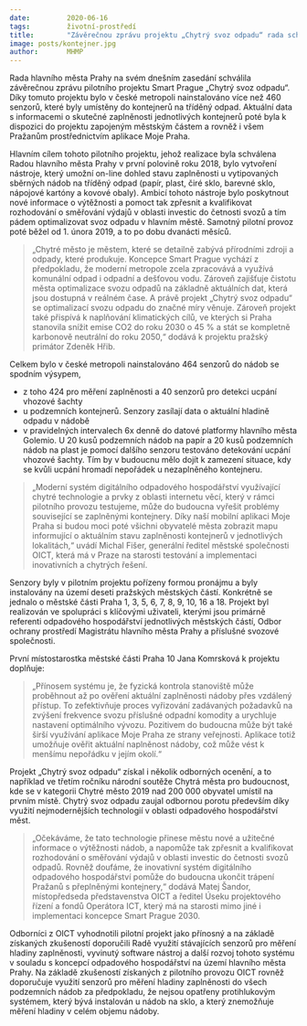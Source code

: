 ```yaml
---
date:         2020-06-16
tags:         životní-prostředí
title:        "Závěrečnou zprávu projektu „Chytrý svoz odpadu“ rada schválila, úspěšný projekt bude pokračovat"
image: posts/kontejner.jpg
author:       MHMP
---
```


Rada hlavního města Prahy na svém dnešním zasedání schválila závěrečnou zprávu pilotního projektu Smart Prague „Chytrý svoz odpadu“. Díky tomuto projektu bylo v české metropoli nainstalováno více než 460 senzorů, které byly umístěny do kontejnerů na tříděný odpad. Aktuální data s informacemi o skutečné zaplněnosti jednotlivých kontejnerů poté byla k dispozici do projektu zapojeným městským částem a rovněž i všem Pražanům prostřednictvím aplikace Moje Praha. 

Hlavním cílem tohoto pilotního projektu, jehož realizace byla schválena Radou hlavního města Prahy v první polovině roku 2018, bylo vytvoření nástroje, který umožní on-line dohled stavu zaplněnosti u vytipovaných sběrných nádob na tříděný odpad (papír, plast, čiré sklo, barevné sklo, nápojové kartóny a kovové obaly). Ambicí tohoto nástroje bylo poskytnout nové informace o výtěžnosti a pomoct tak zpřesnit a kvalifikovat rozhodování o směřování výdajů v oblasti investic do četnosti svozů a tím pádem optimalizovat svoz odpadu v hlavním městě. Samotný pilotní provoz poté běžel od 1. února 2019, a to po dobu dvanácti měsíců.

> „Chytré město je městem, které se detailně zabývá přírodními zdroji a odpady, které produkuje. Koncepce Smart Prague vychází z předpokladu, že moderní metropole zcela zpracovává a využívá komunální odpad i odpadní a dešťovou vodu. Zároveň zajišťuje čistotu města optimalizace svozu odpadů na základně aktuálních dat, která jsou dostupná v reálném čase. A právě projekt „Chytrý svoz odpadu“ se optimalizací svozu odpadu do značné míry věnuje. Zároveň projekt také přispívá k naplňování klimatických cílů, ve kterých si Praha stanovila snížit emise CO2 do roku 2030 o 45 % a stát se kompletně karbonově neutrální do roku 2050,“ dodává k projektu pražský primátor Zdeněk Hřib. 

Celkem bylo v české metropoli nainstalováno 464 senzorů do nádob se spodním výsypem, 
* z toho 424 pro měření zaplněnosti a 40 senzorů pro detekci ucpání vhozové šachty 
* u podzemních kontejnerů. Senzory zasílají data o aktuální hladině odpadu v nádobě 
* v pravidelných intervalech 6x denně do datové platformy hlavního města Golemio. U 20 kusů podzemních nádob na papír a 20 kusů podzemních nádob na plast je pomocí dalšího senzoru testováno detekování ucpání vhozové šachty. Tím by v budoucnu mělo dojít k zamezení situace, kdy se kvůli ucpání hromadí nepořádek u nezaplněného kontejneru.

> „Moderní systém digitálního odpadového hospodářství využívající chytré technologie a prvky z oblasti internetu věcí, který v rámci pilotního provozu testujeme, může do budoucna vyřešit problémy související se zaplněnými kontejnery. Díky naší mobilní aplikaci Moje Praha si budou moci poté všichni obyvatelé města zobrazit mapu informující o aktuálním stavu zaplněnosti kontejnerů v jednotlivých lokalitách,“ uvádí Michal Fišer, generální ředitel městské společnosti OICT, která má v Praze na starosti testování a implementaci inovativních a chytrých řešení.

Senzory byly v pilotním projektu pořízeny formou pronájmu a byly instalovány na území deseti pražských městských částí. Konkrétně se jednalo o městské části Praha 1, 3, 5, 6, 7, 8, 9, 10, 16 a 18. Projekt byl realizován ve spolupráci s klíčovými uživateli, kterými jsou primárně referenti odpadového hospodářství jednotlivých městských částí, Odbor ochrany prostředí Magistrátu hlavního města Prahy a příslušné svozové společnosti.

První místostarostka městské části Praha 10 Jana Komrsková k projektu doplňuje: 

> „Přínosem systému je, že fyzická kontrola stanoviště může proběhnout až po ověření aktuální zaplněnosti nádoby přes vzdálený přístup. To zefektivňuje proces vyřizování zadávaných požadavků na zvýšení frekvence svozu příslušné odpadní komodity a urychluje nastavení optimálního vývozu. Pozitivem do budoucna může být také širší využívání aplikace Moje Praha ze strany veřejnosti. Aplikace totiž umožňuje ověřit aktuální naplněnost nádoby, což může vést k menšímu nepořádku v jejím okolí.“

Projekt „Chytrý svoz odpadu“ získal i několik odborných ocenění, a to například ve třetím ročníku národní soutěže Chytrá města pro budoucnost, kde se v kategorii Chytré město 2019 nad 200 000 obyvatel umístil na prvním místě. Chytrý svoz odpadu zaujal odbornou porotu především díky využití nejmodernějších technologií v oblasti odpadového hospodářství měst.

> „Očekáváme, že tato technologie přinese městu nové a užitečné informace o výtěžnosti nádob, a napomůže tak zpřesnit a kvalifikovat rozhodování o směřování výdajů v oblasti investic do četnosti svozů odpadů. Rovněž doufáme, že inovativní systém digitálního odpadového hospodářství pomůže do budoucna ukončit trápení Pražanů s přeplněnými kontejnery,“ dodává Matej Šandor, místopředseda představenstva OICT a ředitel Úseku projektového řízení a fondů Operátora ICT, který má na starosti mimo jiné i implementaci koncepce Smart Prague 2030.

Odborníci z OICT vyhodnotili pilotní projekt jako přínosný a na základě získaných zkušeností doporučili Radě využití stávajících senzorů pro měření hladiny zaplněnosti, vyvinutý software nástroj a další rozvoj tohoto systému v souladu s koncepcí odpadového hospodářství na území hlavního města Prahy. Na základě zkušeností získaných z pilotního provozu OICT rovněž doporučuje využití senzorů pro měření hladiny zaplněnosti do všech podzemních nádob za předpokladu, že nejsou opatřeny protihlukovým systémem, který bývá instalován u nádob na sklo, a který znemožňuje měření hladiny v celém objemu nádoby.
